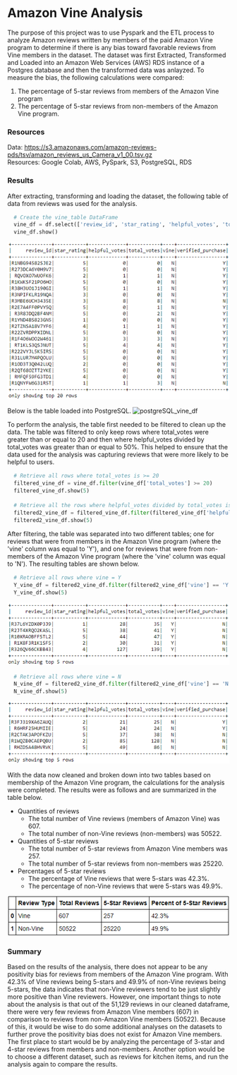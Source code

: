 # Amazon Vine Analysis

The purpose of this project was to use Pyspark and the ETL process to analyze Amazon reviews written by members of the paid Amazon Vine program to determine if there is any bias toward favorable reviews from Vine members in the dataset.  The dataset was first Extracted, Transformed and Loaded into an Amazon Web Services (AWS) RDS instance of a Postgres database and then the transformed data was anlayzed. To measure the bias, the following calculations were compared:
1. The percentage of 5-star reviews from members of the Amazon Vine program
2. The percentage of 5-star reviews from non-members of the Amazon Vine program.

### Resources
Data: https://s3.amazonaws.com/amazon-reviews-pds/tsv/amazon_reviews_us_Camera_v1_00.tsv.gz </br>
Resources: Google Colab, AWS, PySpark, S3, PostgreSQL, RDS

### Results
After extracting, transforming and loading the dataset, the following table of data from reviews was used for the analysis.
```py
  # Create the vine_table DataFrame
  vine_df = df.select(['review_id', 'star_rating', 'helpful_votes', 'total_votes', 'vine', 'verified_purchase'])
  vine_df.show()
```

![vine_df](Results/vine_df.png)

Below is the table loaded into PostgreSQL.
![postgreSQL_vine_df](Results/postgreSQL_vine_df)

To perform the analysis, the table first needed to be filtered to clean up the data.  The table was filtered to only keep rows where total_votes were greater than or equal to 20 and then where helpful_votes divided by total_votes was greater than or equal to 50%.  This helped to ensure that the data used for the analysis was capturing reviews that were more likely to be helpful to users.

```py
  # Retrieve all rows where total_votes is >= 20
  filtered_vine_df = vine_df.filter(vine_df['total_votes'] >= 20)
  filtered_vine_df.show(5)
   
  # Retrieve all the rows where helpful_votes divided by total_votes is >= 50%
  filtered2_vine_df = filtered_vine_df.filter(filtered_vine_df['helpful_votes'] / filtered_vine_df['total_votes'] >= .5)
  filtered2_vine_df.show(5)
```

After filtering, the table was separated into two different tables; one for reviews that were from members in the Amazon Vine program (where the 'vine' column was equal to 'Y'), and one for reviews that were from non-members of the Amazon Vine program (where the 'vine' column was equal to 'N').  The resulting tables are shown below.
```py
  # Retrieve all rows where vine = Y
  Y_vine_df = filtered2_vine_df.filter(filtered2_vine_df['vine'] == 'Y')
  Y_vine_df.show(5)
```
![Y_vine_df](Results/Y_vine_df.png)

```py
  # Retrieve all rows where vine = N
  N_vine_df = filtered2_vine_df.filter(filtered2_vine_df['vine'] == 'N')
  N_vine_df.show(5)
```
![N_vine_df](Results/N_vine_df.png)

With the data now cleaned and broken down into two tables based on membership of the Amazon Vine program, the calculations for the analysis were completed.  The results were as follows and are summarized in the table below.
- Quantities of reviews
  - The total number of Vine reviews (members of Amazon Vine) was 607.
  - The total number of non-Vine reviews (non-members) was 50522.
- Quantities of 5-star reviews
  - The total number of 5-star reviews from Amazon Vine members was 257.
  - The total number of 5-star reviews from non-members was 25220.
- Percentages of 5-star reviews
  - The percentage of Vine reviews that were 5-stars was 42.3%.
  - The percentage of non-Vine reviews that were 5-stars was 49.9%.

![results_df](Results/results_df.png)

### Summary  
Based on the results of the analysis, there does not appear to be any positivity bias for reviews from members of the Amazon Vine program.  With 42.3% of Vine reviews being 5-stars and 49.9% of non-Vine reviews being 5-stars, the data indicates that non-Vine reviewers tend to be just slightly more positive than Vine reviewers.  However, one important things to note about the analysis is that out of the 51,129 reviews in our cleaned dataframe, there were very few reviews from Amazon Vine members (607) in comparison to reviews from non-Amazon Vine members (50522).  Because of this, it would be wise to do some additional analyses on the datasets to further prove the positivity bias does not exist for Amazon Vine members.  The first place to start would be by analyzing the percentage of 3-star and 4-star reviews from members and non-members.  Another option would be to choose a different dataset, such as reviews for kitchen items, and run the analysis again to compare the results.
